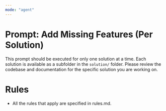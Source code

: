 ```yaml
---
mode: "agent"
---
```


# Prompt: Add Missing Features (Per Solution)

This prompt should be executed for only one solution at a time. Each solution is available as a subfolder in the `solution/` folder.
Please review the codebase and documentation for the specific solution you are working on.

# Rules

- All the rules that apply are specified in rules.md.
